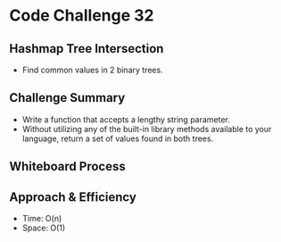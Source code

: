 # Code Challenge 32

## Hashmap Tree Intersection
  * Find common values in 2 binary trees.
  
## Challenge Summary
  * Write a function that accepts a lengthy string parameter.
  * Without utilizing any of the built-in library methods available to your language, return a set of values found in both trees.
  
## Whiteboard Process


## Approach & Efficiency
  * Time: O(n)
  * Space: O(1)
  
